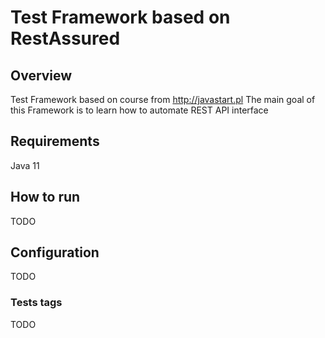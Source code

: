 # Test Framework based on RestAssured

## Overview
Test Framework based on course from  http://javastart.pl
The main goal of this Framework is to learn how to automate REST API interface

## Requirements
Java 11

## How to run 
TODO

## Configuration
TODO

### Tests tags
TODO